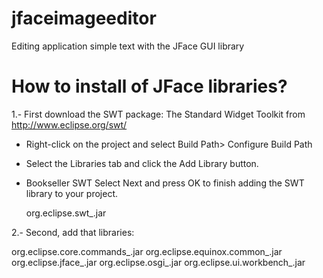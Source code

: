 # jfaceimageeditor
Editing application simple text with the JFace GUI library
# How to install of JFace libraries?


1.- First download the SWT package: The Standard Widget Toolkit from http://www.eclipse.org/swt/ 

- Right-click on the project and select Build Path> Configure Build Path
- Select the Libraries tab and click the Add Library button.
- Bookseller SWT Select Next and press OK to finish adding the SWT library to your project.

  org.eclipse.swt_<version info>.jar

2.- Second, add that libraries:

org.eclipse.core.commands_<version info>.jar
org.eclipse.equinox.common_<version info>.jar
org.eclipse.jface_<version info>.jar
org.eclipse.osgi_<version info>.jar
org.eclipse.ui.workbench_<version info>.jar
